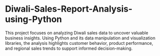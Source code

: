 # Diwali-Sales-Report-Analysis-using-Python
This project focuses on analyzing Diwali sales data to uncover valuable business insights. Using Python and its data manipulation and visualization libraries, the analysis highlights customer behavior, product performance, and regional sales trends to support informed decision-making.
